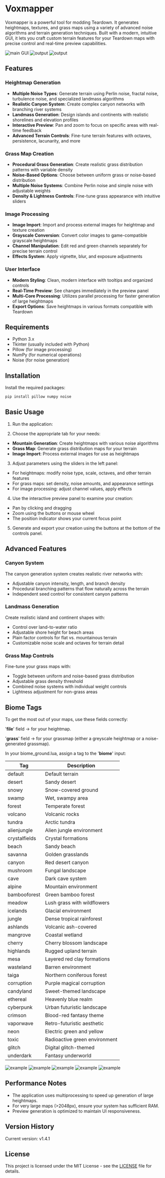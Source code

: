 # Voxmapper

Voxmapper is a powerful tool for modding Teardown. It generates heightmaps, textures, and grass maps using a variety of advanced noise algorithms and terrain generation techniques.
Built with a modern, intuitive GUI, it lets you craft custom terrain features for your Teardown maps with precise control and real-time preview capabilities.

![main GUI](https://cdn.nostrcheck.me/e3a008056fad8196be4b8315386ba2079eb9794900066d8424b8d0cbe579c573.png)
![output](https://cdn.nostrcheck.me/46025249f65d47dddb0f17d93eb8b0a32d97fe3189c6684bbd33136a0a7e0424/6c74d2920207b6e6fe8c132e5a4ea677df227bd965815ac3d5886f458718c7a5.webp)
![output](https://cdn.nostrcheck.me/46025249f65d47dddb0f17d93eb8b0a32d97fe3189c6684bbd33136a0a7e0424/1235a154e0c3ef80d52821b39ea3d86e3b677cdf291fee2f040457058989905a.webp)


## Features

### Heightmap Generation
- **Multiple Noise Types**: Generate terrain using Perlin noise, fractal noise, turbulence noise, and specialized landmass algorithms
- **Realistic Canyon System**: Create complex canyon networks with branching river systems
- **Landmass Generation**: Design islands and continents with realistic shorelines and elevation profiles
- **Interactive Preview**: Pan and zoom to focus on specific areas with real-time feedback
- **Advanced Terrain Controls**: Fine-tune terrain features with octaves, persistence, lacunarity, and more

### Grass Map Creation
- **Procedural Grass Generation**: Create realistic grass distribution patterns with variable density
- **Noise-Based Options**: Choose between uniform grass or noise-based distribution
- **Multiple Noise Systems**: Combine Perlin noise and simple noise with adjustable weights
- **Density & Lightness Controls**: Fine-tune grass appearance with intuitive sliders

### Image Processing
- **Image Import**: Import and process external images for heightmap and texture creation
- **Grayscale Conversion**: Convert color images to game-compatible grayscale heightmaps
- **Channel Manipulation**: Edit red and green channels separately for precise terrain control
- **Effects System**: Apply vignette, blur, and exposure adjustments

### User Interface
- **Modern Styling**: Clean, modern interface with tooltips and organized controls
- **Real-Time Preview**: See changes immediately in the preview panel
- **Multi-Core Processing**: Utilizes parallel processing for faster generation of large heightmaps
- **Export Options**: Save heightmaps in various formats compatible with Teardown


## Requirements

- Python 3.x
- Tkinter (usually included with Python)
- Pillow (for image processing)
- NumPy (for numerical operations)
- Noise (for noise generation)


## Installation

Install the required packages:
   ```bash
   pip install pillow numpy noise
   ```


## Basic Usage

1. Run the application:

2. Choose the appropriate tab for your needs:
- **Mountain Generation**: Create heightmaps with various noise algorithms
- **Grass Map**: Generate grass distribution maps for your terrain
- **Image Import**: Process external images for use as heightmaps

3. Adjust parameters using the sliders in the left panel:
- For heightmaps: modify noise type, scale, octaves, and other terrain features
- For grass maps: set density, noise amounts, and appearance settings
- For image processing: adjust channel values, apply effects

4. Use the interactive preview panel to examine your creation:
- Pan by clicking and dragging
- Zoom using the buttons or mouse wheel
- The position indicator shows your current focus point

5. Generate and export your creation using the buttons at the bottom of the controls panel.


## Advanced Features

### Canyon System
The canyon generation system creates realistic river networks with:
- Adjustable canyon intensity, length, and branch density
- Procedural branching patterns that flow naturally across the terrain
- Independent seed control for consistent canyon patterns

### Landmass Generation
Create realistic island and continent shapes with:
- Control over land-to-water ratio
- Adjustable shore height for beach areas
- Plain factor controls for flat vs. mountainous terrain
- Customizable noise scale and octaves for terrain detail

### Grass Map Controls
Fine-tune your grass maps with:
- Toggle between uniform and noise-based grass distribution
- Adjustable grass density threshold
- Combined noise systems with individual weight controls
- Lightness adjustment for non-grass areas


## Biome Tags

To get the most out of your maps, use these fields correctly:  

'**file**' field → for your heightmap.  

'**grass**' field → for your grassmap (either a greyscale heightmap or a noise-generated grassmap).  

In your biome_ground.lua, assign a tag to the '**biome**' input:  

| Tag          | Description                         |
|--------------|-------------------------------------|
| default      | Default terrain                     |
| desert       | Sandy desert                        |
| snowy        | Snow-covered ground                 |
| swamp        | Wet, swampy area                    |
| forest       | Temperate forest                    |
| volcano      | Volcanic rocks                      |
| tundra       | Arctic tundra                       |
| alienjungle | Alien jungle environment            |
| crystalfields| Crystal formations                  |
| beach        | Sandy beach                         |
| savanna      | Golden grasslands                   |
| canyon       | Red desert canyon                   |
| mushroom     | Fungal landscape                    |
| cave         | Dark cave system                    |
| alpine       | Mountain environment                |
| bambooforest | Green bamboo forest                 |
| meadow       | Lush grass with wildflowers         |
| icelands     | Glacial environment                 |
| jungle       | Dense tropical rainforest           |
| ashlands     | Volcanic ash-covered             |
| mangrove     | Coastal wetland                     |
| cherry       | Cherry blossom landscape            |
| highlands    | Rugged upland terrain               |
| mesa         | Layered red clay formations         |
| wasteland    | Barren environment                  |
| taiga        | Northern coniferous forest       |
| corruption   | Purple magical corruption           |
| candyland    | Sweet-themed landscape              |
| ethereal     | Heavenly blue realm                 |
| cyberpunk    | Urban futuristic landscape       |
| crimson      | Blood-red fantasy theme             |
| vaporwave    | Retro-futuristic aesthetic       |
| neon         | Electric green and yellow           |
| toxic        | Radioactive green environment       |
| glitch    | Digital glitch-themed               |
| underdark    | Fantasy underworld                  |


![example](https://cdn.nostrcheck.me/46025249f65d47dddb0f17d93eb8b0a32d97fe3189c6684bbd33136a0a7e0424/0e9fe22a53cc4f5059416fa5c67fbe967fe5ebbded59f545f28a511cda0b5a92.webp)
![example](https://cdn.nostrcheck.me/46025249f65d47dddb0f17d93eb8b0a32d97fe3189c6684bbd33136a0a7e0424/fc79ba0da9c5f0dad5f102e1216acef272848857982b13f79453c56164cfce16.webp)
![example](https://cdn.nostrcheck.me/46025249f65d47dddb0f17d93eb8b0a32d97fe3189c6684bbd33136a0a7e0424/db9ba265ca2c326442fdccfbfbe20b879c86973028ffed2c6f916708c77e67f0.webp)
![example](https://cdn.nostrcheck.me/46025249f65d47dddb0f17d93eb8b0a32d97fe3189c6684bbd33136a0a7e0424/2f5f696c954ea77e0c9d77be871a53e3afbade37c1d7188cff5127b622c39c7c.webp)
![example](https://cdn.nostrcheck.me/46025249f65d47dddb0f17d93eb8b0a32d97fe3189c6684bbd33136a0a7e0424/03d1827c9f4e7911647b5ccc52f052c3181f53d8b79c9559b3f8efbba5512df4.webp)


## Performance Notes

- The application uses multiprocessing to speed up generation of large heightmaps.
- For very large maps (>2048px), ensure your system has sufficient RAM.
- Preview generation is optimized to maintain UI responsiveness.

## Version History

Current version: v1.4.1

## License

This project is licensed under the MIT License - see the [LICENSE](LICENSE) file for details.


